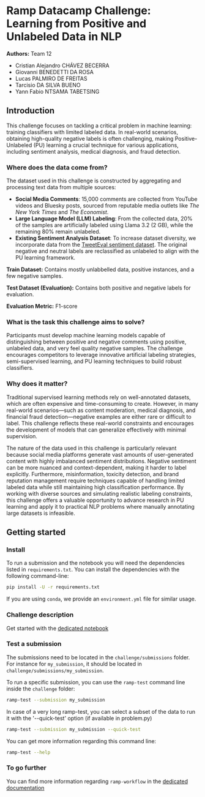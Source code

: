 # Ramp Datacamp Challenge: Learning from Positive and Unlabeled Data in NLP

**Authors:** Team 12
- Cristian Alejandro CHÁVEZ BECERRA
- Giovanni BENEDETTI DA ROSA
- Lucas PALMIRO DE FREITAS
- Tarcisio DA SILVA BUENO
- Yann Fabio NTSAMA TABETSING

## Introduction

This challenge focuses on tackling a critical problem in machine learning: training classifiers with limited labeled data. In real-world scenarios, obtaining high-quality negative labels is often challenging, making Positive-Unlabeled (PU) learning a crucial technique for various applications, including sentiment analysis, medical diagnosis, and fraud detection.

### Where does the data come from?
The dataset used in this challenge is constructed by aggregating and processing text data from multiple sources:
- **Social Media Comments**: 15,000 comments are collected from YouTube videos and Bluesky posts, sourced from reputable media outlets like *The New York Times* and *The Economist*.
- **Large Language Model (LLM) Labeling**: From the collected data, 20% of the samples are artificially labeled using Llama 3.2 (2 GB), while the remaining 80% remain unlabeled.
- **Existing Sentiment Analysis Dataset**: To increase dataset diversity, we incorporate data from the [TweetEval sentiment dataset](https://github.com/cardiffnlp/tweeteval/tree/main/datasets/sentiment). The original negative and neutral labels are reclassified as unlabeled to align with the PU learning framework.

**Train Dataset:** Contains mostly unlabbelled data, positive instances, and a few negative samples.

**Test Dataset (Evaluation):** Contains both positive and negative labels for evaluation. 

**Evaluation Metric:** F1-score

### What is the task this challenge aims to solve?
Participants must develop machine learning models capable of distinguishing between positive and negative comments using positive, unlabeled data, and very feel quality negative samples. The challenge encourages competitors to leverage innovative artificial labeling strategies, semi-supervised learning, and PU learning techniques to build robust classifiers.

### Why does it matter?
Traditional supervised learning methods rely on well-annotated datasets, which are often expensive and time-consuming to create. However, in many real-world scenarios—such as content moderation, medical diagnosis, and financial fraud detection—negative examples are either rare or difficult to label. This challenge reflects these real-world constraints and encourages the development of models that can generalize effectively with minimal supervision. 

The nature of the data used in this challenge is particularly relevant because social media platforms generate vast amounts of user-generated content with highly imbalanced sentiment distributions. Negative sentiment can be more nuanced and context-dependent, making it harder to label explicitly. Furthermore, misinformation, toxicity detection, and brand reputation management require techniques capable of handling limited labeled data while still maintaining high classification performance. By working with diverse sources and simulating realistic labeling constraints, this challenge offers a valuable opportunity to advance research in PU learning and apply it to practical NLP problems where manually annotating large datasets is infeasible.

## Getting started

### Install

To run a submission and the notebook you will need the dependencies listed
in `requirements.txt`. You can install the dependencies with the
following command-line:

```bash
pip install -U -r requirements.txt
```

If you are using `conda`, we provide an `environment.yml` file for similar
usage.

### Challenge description

Get started with the [dedicated notebook](challenge/sentiment_prediction_starting_kit.ipynb)

### Test a submission

The submissions need to be located in the `challenge/submissions` folder. For instance
for `my_submission`, it should be located in `challenge/submissions/my_submission`.

To run a specific submission, you can use the `ramp-test` command line inside the `challenge` folder:

```bash
ramp-test --submission my_submission
```
In case of a very long ramp-test, you can select a subset of the data to run it with
the '--quick-test' option (if available in problem.py)
```bash
ramp-test --submission my_submission --quick-test
```

You can get more information regarding this command line:

```bash
ramp-test --help
```

### To go further

You can find more information regarding `ramp-workflow` in the
[dedicated documentation](https://paris-saclay-cds.github.io/ramp-docs/ramp-workflow/stable/using_kits.html)

